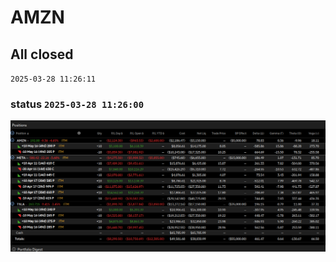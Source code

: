 # AMZN

## All closed
`2025-03-28 11:26:11`

### status `2025-03-28 11:26:00`
![](./media/2025-03-28-11-05-21.png)
